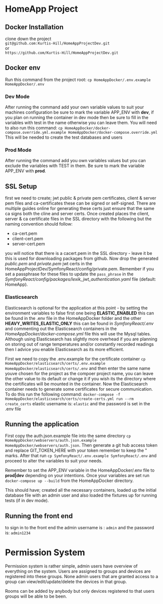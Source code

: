 <h1>HomeApp Project</h1>
<h2>Docker Installation</h2>
clone down the project <br>
<code>git@github.com:Kurtis-Hill/HomeAppProjectDev.git</code>
<br>
or
<br>
<code>https://github.com/Kurtis-Hill/HomeAppProjectDev.git</code>

<h2>Docker env</h2>
Run this command from the project root:
<code>cp HomeAppDocker/.env.example HomeAppDocker/.env</code>
<h3>Dev Mode</h3>
After running the command add your own variable values to suit your machines configuration be sure to mark the variable APP_ENV with <b>dev</b>, if you plan on running the container in dev mode then be sure to fill in the variables with test in the name otherwise you can leave them. You will need to also run this command:
<code>cp HomeAppDocker/docker-compose.override.yml.example HomeAppDocker/docker-compose.override.yml</code>
This will be needed to create the test databases and users 
<h3>Prod Mode</h3>
After running the command add you own variables values but you can exclude the variables with TEST in them. Be sure to mark the variable APP_ENV with <b>prod</b>.

<h2>SSL Setup</h2>
first we need to create; jwt public & private pem certificates, client & server pem files and ca-certificates these can be signed or self-signed. There are multiple guides online for generating these certs just ensure that the same ca signs both the cline and server certs. Once created places the client, server & ca certificate files in the SSL directory with the following but the naming convention should follow:
<ul>
    <li>ca-cert.pem</li>
    <li>client-cert.pem</li>
    <li>server-cert.pem</li>    
</ul>
you will notice that there is a cacert.pem in the SSL directory - leave it be this is used for downloading packages from github. Now drop the generated <i>public.pem</i> and <i>private.pem</i> jwt certs in the HomeAppProjectDev/SymfonyReact/config/private.pem. Remember if you set a passphrase for these files to update the <code>pass_phrase</code> in the <i>SymfonyReact/config/packages/lexik_jwt_authentication.yaml</i> file (default: HomeApp).

<h3>Elasticsearch</h3>
Elasticsearch is optional for the application at this point - by setting the environment variables to false first one being <b>ELASTIC_ENABLED</b> this can be found in the </i>.env</i> file in the HomeAppDocker folder and the other <b>HEAVY_WRITES_ELASTIC_ONLY</b> this can be found in <i>SymfonyReact/.env</i> and commenting out the Elasticsearch containers in the <i>HomeAppDocker/docker-compose.yml</i> file this will use the Mysql tables.
Although using Elasticsearch has slightly more overhead if you are planning on storing out of range temperatures and/or constantly recorded readings then I advice you enable Elasticsearch as its more efficient.

First we need to copy the .env.example for the certificate container <code>cp HomeAppDocker/elasticsearch/certs/.env.example HomeAppDocker/elasticsearch/certs/.env</code> and then enter the same name youve chosen for the project as the compoer project name, you can leave the other value to its default or change it if you wish its the directory where the certificates will be mounted in the container.
Now the Elasticsearch container needs to generate some certificates for secure communication. To do this run the following command: <code>docker-compose -f HomeAppDocker/elasticsearch/certs/create-certs.yml run --rm create_certs</code>
elastic username is: <code>elastic</code> and the password is set in the .env file

<h2>Running the application</h2>
First copy the auth.json.example file into the same directory <code>cp HomeAppDocker/webservers/auth.json.example HomeAppDocker/webservers/auth.json</code>.
Then generate a git hub access token and replace GIT_TOKEN_HERE with your token remember to keep the " marks.
After that run <code>cp SymfonyReact/.env.example SymfonyReact/.env</code> and proceed to alter the variables to suit your needs.

Remember to set the APP_ENV variable in the HomeAppDocker/.env file to <b>prod|dev</b> depending on your intentions.
Once your variables are set run
<code>docker-compose up --build</code>
from the HomeAppDocker directory.

This should have; created all the necessary containers, loaded up the initial database file with an admin user and also loaded the fixtures up for running tests (if in dev mode).

<h2>Running the front end</h2>
to sign in to the front end the admin username is : 
<code>admin</code>
and the password is: 
<code>admin1234</code>

<h1>Permission System</h1>
Permission system is rather simple, admin users have overview of everything on the system. Users are assigned to groups and devices are registered into these groups. None admin users that are granted access to a group can view/edit/update/delete the devices in that group. 

Rooms can be added by anybody but only devices registered to that users groups will be able to be been.
